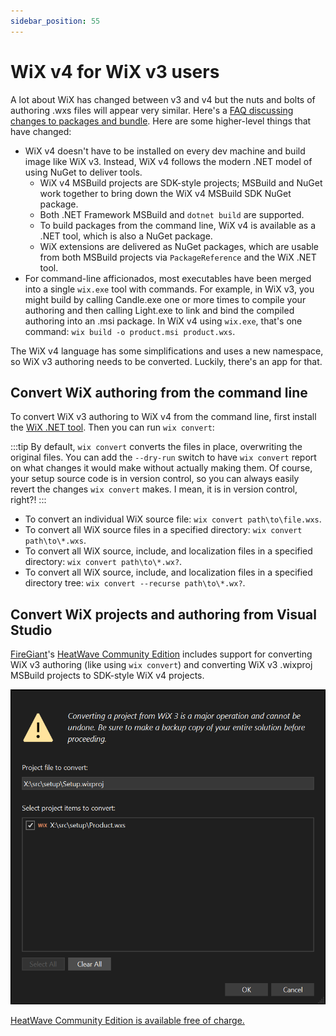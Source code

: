 ```yaml
---
sidebar_position: 55
---
```


# WiX v4 for WiX v3 users

A lot about WiX has changed between v3 and v4 but the nuts and bolts of authoring .wxs files will appear very similar. Here's a [FAQ discussing changes to packages and bundle](./faqs.md). Here are some higher-level things that have changed:

- WiX v4 doesn't have to be installed on every dev machine and build image like WiX v3. Instead, WiX v4 follows the modern .NET model of using NuGet to deliver tools.
  - WiX v4 MSBuild projects are SDK-style projects; MSBuild and NuGet work together to bring down the WiX v4 MSBuild SDK NuGet package.
  - Both .NET Framework MSBuild and `dotnet build` are supported.
  - To build packages from the command line, WiX v4 is available as a .NET tool, which is also a NuGet package.
  - WiX extensions are delivered as NuGet packages, which are usable from both MSBuild projects via `PackageReference` and the WiX .NET tool.
- For command-line afficionados, most executables have been merged into a single `wix.exe` tool with commands. For example, in WiX v3, you might build by calling Candle.exe one or more times to compile your authoring and then calling Light.exe to link and bind the compiled authoring into an .msi package. In WiX v4 using `wix.exe`, that's one command: `wix build -o product.msi product.wxs`.

The WiX v4 language has some simplifications and uses a new namespace, so WiX v3 authoring needs to be converted. Luckily, there's an app for that.


## Convert WiX authoring from the command line

To convert WiX v3 authoring to WiX v4 from the command line, first install the [WiX .NET tool](intro.md#nettool). Then you can run `wix convert`:

:::tip
By default, `wix convert` converts the files in place, overwriting the original files. You can add the `--dry-run` switch to have `wix convert` report on what changes it would make without actually making them. Of course, your setup source code is in version control, so you can always easily revert the changes `wix convert` makes. I mean, it is in version control, right?!
:::

- To convert an individual WiX source file: `wix convert path\to\file.wxs`.
- To convert all WiX source files in a specified directory: `wix convert path\to\*.wxs`.
- To convert all WiX source, include, and localization files in a specified directory: `wix convert path\to\*.wx?`.
- To convert all WiX source, include, and localization files in a specified directory tree: `wix convert --recurse path\to\*.wx?`.


## Convert WiX projects and authoring from Visual Studio

[FireGiant](https://www.firegiant.com/)'s [HeatWave Community Edition][heatwave] includes support for converting WiX v3 authoring (like using `wix convert`) and converting WiX v3 .wixproj MSBuild projects to SDK-style WiX v4 projects.

![HeatWave converter screenshot](hwconverter.png)

[HeatWave Community Edition is available free of charge.][heatwave]

[heatwave]: https://www.firegiant.com/wix/heatwave/
